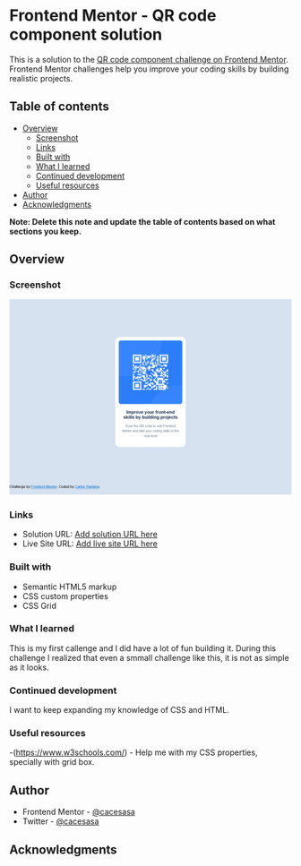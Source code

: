 # Frontend Mentor - QR code component solution

This is a solution to the [QR code component challenge on Frontend Mentor](https://www.frontendmentor.io/challenges/qr-code-component-iux_sIO_H). Frontend Mentor challenges help you improve your coding skills by building realistic projects. 

## Table of contents

- [Overview](#overview)
  - [Screenshot](#screenshot)
  - [Links](#links)
  - [Built with](#built-with)
  - [What I learned](#what-i-learned)
  - [Continued development](#continued-development)
  - [Useful resources](#useful-resources)
- [Author](#author)
- [Acknowledgments](#acknowledgments)

**Note: Delete this note and update the table of contents based on what sections you keep.**

## Overview

### Screenshot

![](./images/screenshot.png)


### Links

- Solution URL: [Add solution URL here](https://github.com/cacesasa/qr-code-component-main?tab=readme-ov-file)
- Live Site URL: [Add live site URL here](https://your-live-site-url.com)


### Built with

- Semantic HTML5 markup
- CSS custom properties
- CSS Grid


### What I learned

This is my first callenge and I did have a lot of fun building it. During
this challenge I realized that even a smmall challenge like this, it is not as simple as it looks.



### Continued development

I want to keep expanding my knowledge of CSS and HTML.

### Useful resources

-(https://www.w3schools.com/) - Help me with my CSS properties, specially
 with grid box.

## Author

- Frontend Mentor - [@cacesasa](https://www.frontendmentor.io/profile/cacesasa)
- Twitter - [@cacesasa](https://www.twitter.com/cacesasa)


## Acknowledgments


